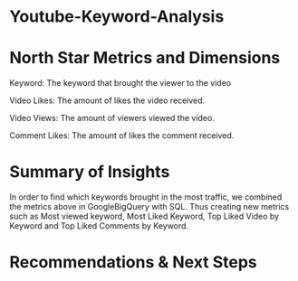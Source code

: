 # Youtube-Keyword-Analysis

# North Star Metrics and Dimensions
Keyword: The keyword that brought the viewer to the video

Video Likes: The amount of likes the video received.

Video Views: The amount of viewers viewed the video.

Comment Likes: The amount of likes the comment received.
# Summary of Insights

In order to find which keywords brought in the most traffic, we combined the metrics above in GoogleBigQuery with SQL.
Thus creating new metrics such as Most viewed keyword, Most Liked Keyword, Top Liked Video by Keyword and Top Liked Comments by Keyword.

# Recommendations & Next Steps
